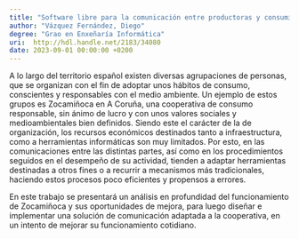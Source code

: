 ```yaml
---
title: "Software libre para la comunicación entre productoras y consumidoras de productos frescos de proximidad"
author: "Vázquez Fernández, Diego"
degree: "Grao en Enxeñaría Informática"
uri:  http://hdl.handle.net/2183/34080
date: 2023-09-01 00:00:00 +0200
---
```

A lo largo del territorio español existen diversas agrupaciones de personas, que se organizan con el fin de adoptar unos hábitos de consumo, conscientes y responsables con el medio ambiente. Un ejemplo de estos grupos es Zocamiñoca en A Coruña, una cooperativa de consumo responsable, sin ánimo de lucro y con unos valores sociales y medioambientales bien definidos. Siendo este el carácter de la de organización, los recursos económicos destinados tanto a infraestructura, como a herramientas informáticas son muy limitados. Por esto, en las comunicaciones entre las distintas partes, así como en los procedimientos seguidos en el desempeño de su actividad, tienden a adaptar herramientas destinadas a otros fines o a recurrir a mecanismos más tradicionales, haciendo estos procesos poco eficientes y propensos a errores.

En este trabajo se presentará un análisis en profundidad del funcionamiento de Zocamiñoca y sus oportunidades de mejora, para luego diseñar e implementar una solución de comunicación adaptada a la cooperativa, en un intento de mejorar su funcionamiento cotidiano.
